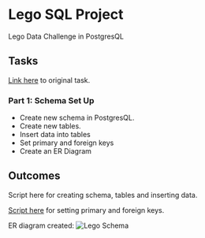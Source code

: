 # Lego SQL Project
Lego Data Challenge in PostgresQL

## Tasks
[Link here](https://github.com/wjsutton/lego_analysis_challenge/tree/main) to original task.

### Part 1: Schema Set Up
- Create new schema in PostgresQL.
- Create new tables.
- Insert data into tables
- Set primary and foreign keys
- Create an ER Diagram


## Outcomes
Script here for creating schema, tables and inserting data.

[Script here](https://github.com/jessrobbin/Lego-SQL-Project/blob/main/Setting%20Primary%20and%20Foreign%20Keys.sql) for setting primary and foreign keys.

ER diagram created:
![Lego Schema](https://github.com/user-attachments/assets/a7d5d442-ad63-4f4b-9872-2df2c111d085)
